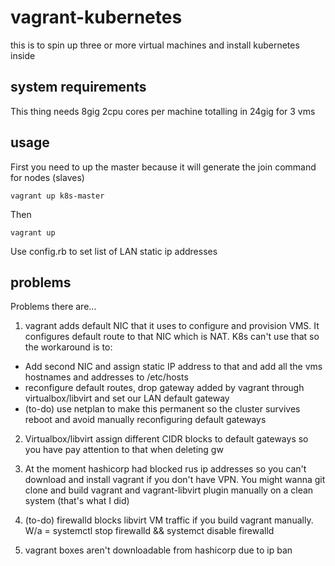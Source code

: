 # vagrant-kubernetes
this is to spin up three or more virtual machines and install kubernetes inside


## system requirements
This thing needs 8gig 2cpu cores per machine totalling in 24gig for 3 vms

## usage
First you need to up the master because it will generate the join command for nodes (slaves)

```
vagrant up k8s-master
```

Then

```
vagrant up
```
Use config.rb to set list of LAN static ip addresses

## problems

Problems there are... 

1) vagrant adds default NIC that it uses to configure and provision VMS. It configures default route to that NIC which is NAT. K8s can't use that so the workaround is to: 
- Add second NIC and assign static IP address to that and add all the vms hostnames and addresses to /etc/hosts
- reconfigure default routes, drop gateway added by vagrant through virtualbox/libvirt and set our LAN default gateway
- (to-do) use netplan to make this permanent so the cluster survives reboot and avoid manually reconfiguring default gateways

2) Virtualbox/libvirt assign different CIDR blocks to default gateways so you have pay attention to that when deleting gw

3) At the moment hashicorp had blocked rus ip addresses so you can't download and install vagrant if you don't have VPN. You might wanna git clone and build vagrant and vagrant-libvirt plugin manually on a clean system (that's what I did)

4) (to-do) firewalld blocks libvirt VM traffic if you build vagrant manually. W/a = systemctl stop firewalld && systemct disable firewalld

5) vagrant boxes aren't downloadable from hashicorp due to ip ban